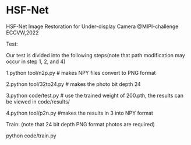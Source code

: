 # HSF-Net
HSF-Net Image Restoration for Under-display Camera @MIPI-challenge ECCVW,2022

Test:

Our test is divided into the following steps(note that path modification may occur in step 1, 2, and 4)

1.python tool/n2p.py # makes NPY files convert to PNG format

2.python tool/32to24.py # makes the photo bit depth 24

3.python code/test.py # use the trained weight of 200.pth, the results can be viewed in code/results/

4.python tool/p2n.py #makes the results in 3 into NPY format


Train: (note that 24 bit depth PNG format photos are required)

python code/train.py
